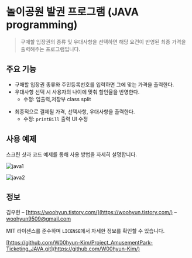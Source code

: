 # 놀이공원 발권 프로그램 (JAVA programming)

> 구매할 입장권의 종류 및 우대사항을 선택하면 해당 요건이 반영된 최종 가격을 출력해주는 프로그램입니다.
## 주요 기능

* 구매할 입장권 종류와 주민등록번호를 입력하면 그에 맞는 가격을 출력한다.
* 우대사항 선택 시 사용자의 나이에 맞춰 할인율을 반영한다.
    * 수정: 입출력,저장부 class split
<!--     * 추가: `oneRoundBill()` 메서드 추가 -->
* 최종적으로 결제될 가격, 선택사항, 우대사항을 출력한다.
    * 수정: `printBill` 출력 UI 수정

## 사용 예제

스크린 샷과 코드 예제를 통해 사용 방법을 자세히 설명합니다.

![java1](https://user-images.githubusercontent.com/95575122/163791711-20851b69-633e-41f4-a29d-ffb2f30bc692.PNG)

![java2](https://user-images.githubusercontent.com/95575122/163791715-7f6e1550-b480-4b08-a4e4-cf42abaf3421.PNG)



## 정보

김우현 – [https://woohyun.tistory.com/](https://woohyun.tistory.com/) – woohyun9509@gmail.com

MIT 라이센스를 준수하며 ``LICENSE``에서 자세한 정보를 확인할 수 있습니다.

[https://github.com/W00hyun-Kim/Project_AmusementPark-Ticketing_JAVA.git](https://github.com/W00hyun-Kim/)
